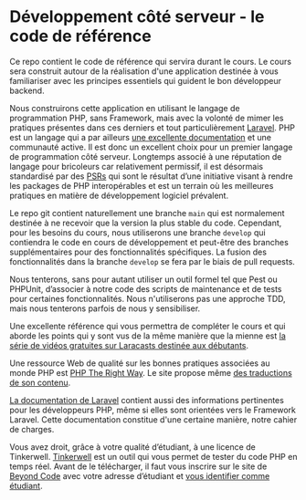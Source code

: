 # Développement côté serveur - le code de référence

Ce repo contient le code de référence qui servira durant le cours. Le cours sera construit autour de la réalisation
d'une application destinée à vous familiariser avec les principes essentiels qui guident le bon développeur backend.

Nous construirons cette application en utilisant le langage de programmation PHP, sans Framework, mais avec la volonté
de mimer les pratiques présentes dans ces derniers et tout particulièrement [Laravel](https://laravel.com). PHP est un
langage qui a par ailleurs [une excellente documentation](https://www.php.net) et une communauté active. Il est donc un
excellent choix pour un premier langage de programmation côté serveur. Longtemps associé à une réputation de langage
pour bricoleurs car relativement permissif, il est désormais standardisé par des [PSRs](https://www.php-fig.org/psr/)
qui sont le résultat d’une initiative visant à rendre les packages de PHP interopérables et est un terrain où les
meilleures pratiques en matière de développement logiciel prévalent.

Le repo git contient naturellement une branche `main` qui est normalement destinée à ne recevoir que la version la plus
stable du code. Cependant, pour les besoins du cours, nous utiliserons une branche `develop` qui contiendra le code en
cours de développement et peut-être des branches supplémentaires pour des fonctionnalités spécifiques. La fusion des
fonctionnalités dans la branche `develop` se fera par le biais de pull requests.

Nous tenterons, sans pour autant utiliser un outil formel tel que Pest ou PHPUnit, d’associer à notre code des scripts
de maintenance et de tests pour certaines fonctionnalités. Nous n'utiliserons pas une approche TDD, mais nous tenterons
parfois de nous y sensibiliser.

Une excellente référence qui vous permettra de compléter le cours et qui aborde les points qui y sont vus de la même
manière que la mienne
est [la série de vidéos gratuites sur Laracasts destinée aux débutants](https://laracasts.com/series/php-for-beginners-2023-edition).

Une ressource Web de qualité sur les bonnes pratiques associées au monde PHP
est [PHP The Right Way](https://phptherightway.com/). Le site propose
même [des traductions de son contenu](https://phptherightway.com/#translations).

[La documentation de Laravel](https://laravel.com/docs) contient aussi des informations pertinentes pour les
développeurs PHP, même si elles sont orientées vers le Framework Laravel. Cette documentation constitue d'une certaine
manière, notre cahier de charges.

Vous avez droit, grâce à votre qualité d’étudiant, à une licence de Tinkerwell. [Tinkerwell](https://tinkerwell.app/)
est un outil qui vous permet de tester du code PHP en temps réel. Avant de le télécharger, il faut vous inscrire sur le
site de [Beyond Code](https://beyondco.de/login) avec votre adresse d’étudiant
et [vous identifier comme étudiant](https://tinkerwell.app/education).
